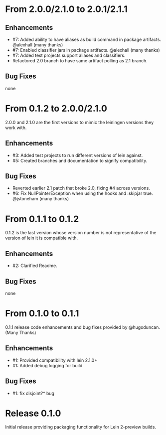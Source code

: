 From 2.0.0/2.1.0 to 2.0.1/2.1.1
====

Enhancements
----
* \#7: Added ability to have aliases as build command in package artifacts. @alexhall (many thanks)
* \#7: Enabled classifier jars in package artifacts. @alexhall (many thanks)
* \#7: Added test projects support aliases and classifiers.
* Refactored 2.0 branch to have same artifact polling as 2.1 branch.

Bug Fixes
----
none

From 0.1.2 to 2.0.0/2.1.0
====
2.0.0 and 2.1.0 are the first versions to mimic the leiningen versions they work with.

Enhancements
----
* \#3: Added test projects to run different versions of lein against.
* \#5: Created branches and documentation to signify compatibility.

Bug Fixes
----
* Reverted earlier 2.1 patch that broke 2.0, fixing \#4 across versions.
* \#6: Fix NullPointerException when using the hooks and :skipjar true. @jstoneham (many thanks)


From 0.1.1 to 0.1.2
====
0.1.2 is the last version whose version number is not representative of the version of lein it is compatible with.

Enhancements
----
* \#2: Clarified Readme.

Bug Fixes
----
none

From 0.1.0 to 0.1.1
====
0.1.1 release code enhancements and bug fixes provided by @hugoduncan.(Many Thanks)

Enhancements
----
* \#1: Provided compatibility with lein 2.1.0+
* \#1: Added debug logging for build

Bug Fixes
----
* \#1: fix disjoint?* bug

Release 0.1.0
====
Initial release providing packaging functionality for Lein 2-preview builds.

